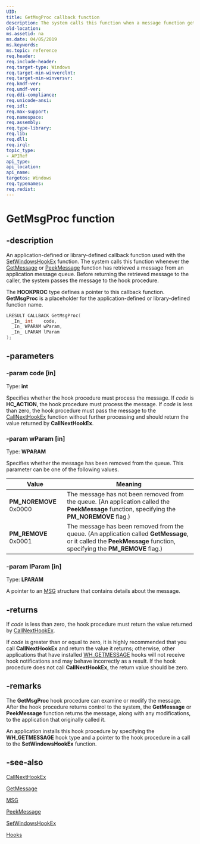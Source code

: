 ```yaml
---
UID: 
title: GetMsgProc callback function
description: The system calls this function when a message function gets a message from an application message queue.
old-location: 
ms.assetid: na
ms.date: 04/05/2019
ms.keywords: 
ms.topic: reference
req.header: 
req.include-header: 
req.target-type: Windows
req.target-min-winverclnt: 
req.target-min-winversvr: 
req.kmdf-ver: 
req.umdf-ver: 
req.ddi-compliance: 
req.unicode-ansi: 
req.idl: 
req.max-support: 
req.namespace: 
req.assembly: 
req.type-library: 
req.lib: 
req.dll: 
req.irql: 
topic_type:
- APIRef
api_type: 
api_location: 
api_name: 
targetos: Windows
req.typenames: 
req.redist: 
---
```


# GetMsgProc function

## -description

An application-defined or library-defined callback function used with the [SetWindowsHookEx](/windows/desktop/api/winuser/nf-winuser-setwindowshookexw) function. The system calls this function whenever the [GetMessage](/windows/desktop/api/winuser/nf-winuser-getmessage) or [PeekMessage](/windows/desktop/api/winuser/nf-winuser-peekmessagew) function has retrieved a message from an application message queue.
Before returning the retrieved message to the caller, the system passes the message to the hook procedure.

The **HOOKPROC** type defines a pointer to this callback function.
**GetMsgProc** is a placeholder for the application-defined or library-defined function name.

```cpp
LRESULT CALLBACK GetMsgProc(
  _In_ int    code,
  _In_ WPARAM wParam,
  _In_ LPARAM lParam
);
```

## -parameters

### -param code [in]

Type: **int**

Specifies whether the hook procedure must process the message.
If *code* is **HC_ACTION**, the hook procedure must process the message.
If *code* is less than zero, the hook procedure must pass the message to the [CallNextHookEx](/windows/desktop/api/winuser/nf-winuser-callnexthookex) function without further processing and should return the value returned by **CallNextHookEx**.

### -param wParam [in]

Type: **WPARAM**

Specifies whether the message has been removed from the queue.
This parameter can be one of the following values.

| Value | Meaning |
|-------|---------|
| **PM_NOREMOVE** 0x0000 | The message has not been removed from the queue. (An application called the **PeekMessage** function, specifying the **PM_NOREMOVE** flag.) |
| **PM_REMOVE** 0x0001 | The message has been removed from the queue. (An application called **GetMessage**, or it called the  **PeekMessage** function, specifying the **PM_REMOVE** flag.)|

### -param lParam [in]

Type: **LPARAM**

A pointer to an [MSG](/windows/desktop/api/winuser/ns-winuser-msg) structure that contains details about the message.

## -returns

If *code* is less than zero, the hook procedure must return the value returned by [CallNextHookEx](/windows/desktop/api/winuser/nf-winuser-callnexthookex).

If *code* is greater than or equal to zero, it is highly recommended that you call **CallNextHookEx** and return the value it returns; otherwise, other applications that have installed [WH_GETMESSAGE](about-hooks.md) hooks will not receive hook notifications and may behave incorrectly as a result.
If the hook procedure does not call **CallNextHookEx**, the return value should be zero.

## -remarks

The **GetMsgProc** hook procedure can examine or modify the message.
After the hook procedure returns control to the system, the **GetMessage** or **PeekMessage** function returns the message, along with any modifications, to the application that originally called it.

An application installs this hook procedure by specifying the **WH_GETMESSAGE** hook type and a pointer to the hook procedure in a call to the **SetWindowsHookEx** function.

## -see-also

[CallNextHookEx](/windows/desktop/api/winuser/nf-winuser-callnexthookex)

[GetMessage](/windows/desktop/api/winuser/nf-winuser-getmessage)

[MSG](/windows/desktop/api/winuser/ns-winuser-msg)

[PeekMessage](/windows/desktop/api/winuser/nf-winuser-peekmessagew)

[SetWindowsHookEx](/windows/desktop/api/winuser/nf-winuser-setwindowshookexw)

[Hooks](hooks.md)
